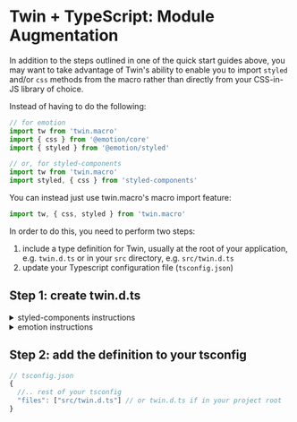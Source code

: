 # Twin + TypeScript: Module Augmentation

In addition to the steps outlined in one of the quick start guides above, you may want to take advantage of Twin's ability to enable you to import `styled` and/or `css` methods from the macro rather than directly from your CSS-in-JS library of choice.

Instead of having to do the following:

```typescript
// for emotion
import tw from 'twin.macro'
import { css } from '@emotion/core'
import { styled } from '@emotion/styled'

// or, for styled-components
import tw from 'twin.macro'
import styled, { css } from 'styled-components'
```

You can instead just use twin.macro's macro import feature:

```typescript
import tw, { css, styled } from 'twin.macro'
```

In order to do this, you need to perform two steps:

1. include a type definition for Twin, usually at the root of your application, e.g. `twin.d.ts` or in your `src` directory, e.g. `src/twin.d.ts`
2. update your Typescript configuration file (`tsconfig.json`)

## Step 1: create twin.d.ts

<details>
<summary>styled-components instructions</summary>

```typescript
// twin.d.t.s
import 'twin.macro' /* eslint-disable-line import/no-unassigned-import */
import styledComponent, { css as cssProperty } from 'styled-components'
declare module 'twin.macro' {
  const css: typeof cssProperty
  const styled: typeof styledComponent
}
```

</details>
<details>
<summary>emotion instructions</summary>

```typescript
// twin.d.t.s
import 'twin.macro'
import styledComponent from '@emotion/styled'
import { css as cssProperty } from '@emotion/core'
declare module 'twin.macro' {
  const css: typeof cssProperty
  const styled: typeof styledComponent
}
```

</details>

## Step 2: add the definition to your tsconfig

```typescript
// tsconfig.json
{
  //.. rest of your tsconfig
  "files": ["src/twin.d.ts"] // or twin.d.ts if in your project root
}
```
